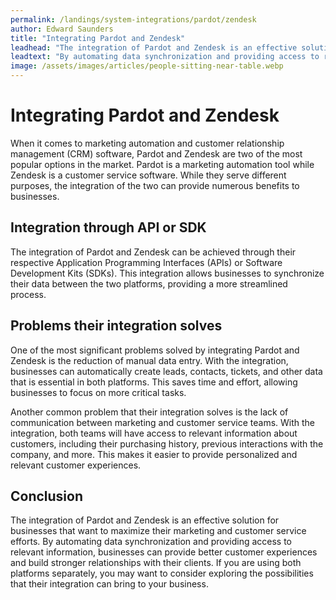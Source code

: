 ```yaml
---
permalink: /landings/system-integrations/pardot/zendesk
author: Edward Saunders
title: "Integrating Pardot and Zendesk"
leadhead: "The integration of Pardot and Zendesk is an effective solution for businesses that want to maximize their marketing and customer service efforts"
leadtext: "By automating data synchronization and providing access to relevant information, businesses can provide better customer experiences and build stronger relationships with their clients. If you are using both platforms separately, you may want to consider exploring the possibilities that their integration can bring to your business."
image: /assets/images/articles/people-sitting-near-table.webp
---
```

<div class="arttext">	<h1>Integrating Pardot and Zendesk</h1>
	<p>When it comes to marketing automation and customer relationship management (CRM) software, Pardot and Zendesk are two of the most popular options in the market. Pardot is a marketing automation tool while Zendesk is a customer service software. While they serve different purposes, the integration of the two can provide numerous benefits to businesses.</p>
	<h2>Integration through API or SDK</h2>
	<p>The integration of Pardot and Zendesk can be achieved through their respective Application Programming Interfaces (APIs) or Software Development Kits (SDKs). This integration allows businesses to synchronize their data between the two platforms, providing a more streamlined process.</p>
	<h2>Problems their integration solves</h2>
	<p>One of the most significant problems solved by integrating Pardot and Zendesk is the reduction of manual data entry. With the integration, businesses can automatically create leads, contacts, tickets, and other data that is essential in both platforms. This saves time and effort, allowing businesses to focus on more critical tasks.</p>
	<p>Another common problem that their integration solves is the lack of communication between marketing and customer service teams. With the integration, both teams will have access to relevant information about customers, including their purchasing history, previous interactions with the company, and more. This makes it easier to provide personalized and relevant customer experiences.</p>
	<h2>Conclusion</h2>
	<p>The integration of Pardot and Zendesk is an effective solution for businesses that want to maximize their marketing and customer service efforts. By automating data synchronization and providing access to relevant information, businesses can provide better customer experiences and build stronger relationships with their clients. If you are using both platforms separately, you may want to consider exploring the possibilities that their integration can bring to your business.</p>
</div>